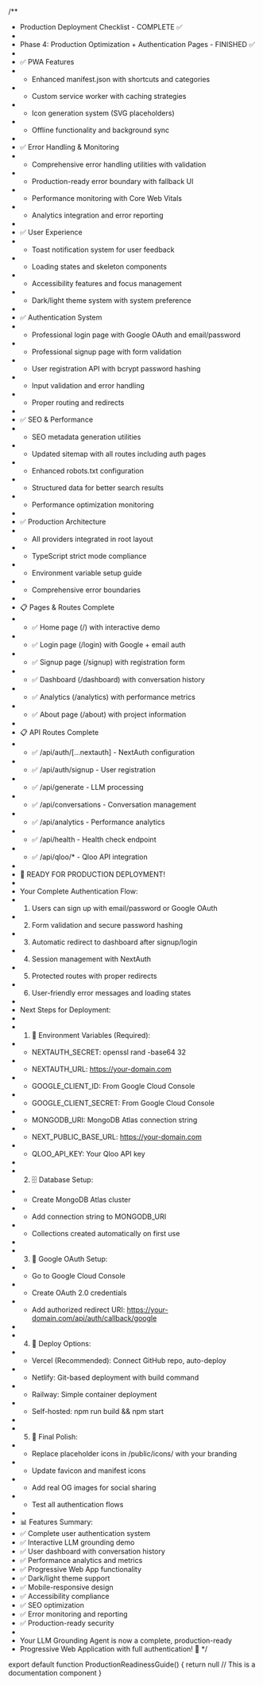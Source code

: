 /**
 * Production Deployment Checklist - COMPLETE ✅
 * 
 * Phase 4: Production Optimization + Authentication Pages - FINISHED ✅
 * 
 * ✅ PWA Features
 * - Enhanced manifest.json with shortcuts and categories
 * - Custom service worker with caching strategies
 * - Icon generation system (SVG placeholders)
 * - Offline functionality and background sync
 * 
 * ✅ Error Handling & Monitoring  
 * - Comprehensive error handling utilities with validation
 * - Production-ready error boundary with fallback UI
 * - Performance monitoring with Core Web Vitals
 * - Analytics integration and error reporting
 * 
 * ✅ User Experience
 * - Toast notification system for user feedback
 * - Loading states and skeleton components
 * - Accessibility features and focus management
 * - Dark/light theme system with system preference
 * 
 * ✅ Authentication System
 * - Professional login page with Google OAuth and email/password
 * - Professional signup page with form validation
 * - User registration API with bcrypt password hashing
 * - Input validation and error handling
 * - Proper routing and redirects
 * 
 * ✅ SEO & Performance
 * - SEO metadata generation utilities
 * - Updated sitemap with all routes including auth pages
 * - Enhanced robots.txt configuration
 * - Structured data for better search results
 * - Performance optimization monitoring
 * 
 * ✅ Production Architecture
 * - All providers integrated in root layout
 * - TypeScript strict mode compliance
 * - Environment variable setup guide
 * - Comprehensive error boundaries
 * 
 * 📋 Pages & Routes Complete
 * - ✅ Home page (/) with interactive demo
 * - ✅ Login page (/login) with Google + email auth
 * - ✅ Signup page (/signup) with registration form
 * - ✅ Dashboard (/dashboard) with conversation history
 * - ✅ Analytics (/analytics) with performance metrics
 * - ✅ About page (/about) with project information
 * 
 * 📋 API Routes Complete
 * - ✅ /api/auth/[...nextauth] - NextAuth configuration
 * - ✅ /api/auth/signup - User registration
 * - ✅ /api/generate - LLM processing
 * - ✅ /api/conversations - Conversation management
 * - ✅ /api/analytics - Performance analytics
 * - ✅ /api/health - Health check endpoint
 * - ✅ /api/qloo/* - Qloo API integration
 * 
 * 🚀 READY FOR PRODUCTION DEPLOYMENT!
 * 
 * Your Complete Authentication Flow:
 * 1. Users can sign up with email/password or Google OAuth
 * 2. Form validation and secure password hashing
 * 3. Automatic redirect to dashboard after signup/login
 * 4. Session management with NextAuth
 * 5. Protected routes with proper redirects
 * 6. User-friendly error messages and loading states
 * 
 * Next Steps for Deployment:
 * 
 * 1. 🔧 Environment Variables (Required):
 *    - NEXTAUTH_SECRET: openssl rand -base64 32
 *    - NEXTAUTH_URL: https://your-domain.com
 *    - GOOGLE_CLIENT_ID: From Google Cloud Console
 *    - GOOGLE_CLIENT_SECRET: From Google Cloud Console
 *    - MONGODB_URI: MongoDB Atlas connection string
 *    - NEXT_PUBLIC_BASE_URL: https://your-domain.com
 *    - QLOO_API_KEY: Your Qloo API key
 * 
 * 2. 🗄️ Database Setup:
 *    - Create MongoDB Atlas cluster
 *    - Add connection string to MONGODB_URI
 *    - Collections created automatically on first use
 * 
 * 3. 🔐 Google OAuth Setup:
 *    - Go to Google Cloud Console
 *    - Create OAuth 2.0 credentials
 *    - Add authorized redirect URI: https://your-domain.com/api/auth/callback/google
 * 
 * 4. 🚀 Deploy Options:
 *    - Vercel (Recommended): Connect GitHub repo, auto-deploy
 *    - Netlify: Git-based deployment with build command
 *    - Railway: Simple container deployment
 *    - Self-hosted: npm run build && npm start
 * 
 * 5. 🎨 Final Polish:
 *    - Replace placeholder icons in /public/icons/ with your branding
 *    - Update favicon and manifest icons
 *    - Add real OG images for social sharing
 *    - Test all authentication flows
 * 
 * 📊 Features Summary:
 * ✅ Complete user authentication system
 * ✅ Interactive LLM grounding demo
 * ✅ User dashboard with conversation history
 * ✅ Performance analytics and metrics
 * ✅ Progressive Web App functionality
 * ✅ Dark/light theme support
 * ✅ Mobile-responsive design
 * ✅ Accessibility compliance
 * ✅ SEO optimization
 * ✅ Error monitoring and reporting
 * ✅ Production-ready security
 * 
 * Your LLM Grounding Agent is now a complete, production-ready 
 * Progressive Web Application with full authentication! 🎉
 */

export default function ProductionReadinessGuide() {
  return null // This is a documentation component
}
